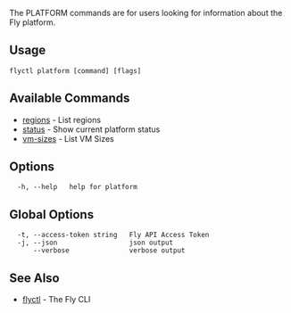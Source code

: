 The PLATFORM commands are for users looking for information
about the Fly platform.


## Usage
~~~
flyctl platform [command] [flags]
~~~

## Available Commands
* [regions](/docs/flyctl/platform-regions/)	 - List regions
* [status](/docs/flyctl/platform-status/)	 - Show current platform status
* [vm-sizes](/docs/flyctl/platform-vm-sizes/)	 - List VM Sizes

## Options

~~~
  -h, --help   help for platform
~~~

## Global Options

~~~
  -t, --access-token string   Fly API Access Token
  -j, --json                  json output
      --verbose               verbose output
~~~

## See Also

* [flyctl](/docs/flyctl/help/)	 - The Fly CLI

